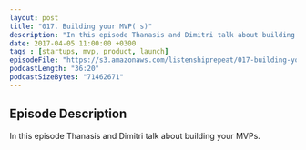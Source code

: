 ```yaml
---
layout: post
title: "017. Building your MVP('s)"
description: "In this episode Thanasis and Dimitri talk about building your MVPs."
date: 2017-04-05 11:00:00 +0300
tags : [startups, mvp, product, launch]
episodeFile: "https://s3.amazonaws.com/listenshiprepeat/017-building-your-mvps.mp3"
podcastLength: "36:20"
podcastSizeBytes: "71462671"
---
```


## Episode Description

In this episode Thanasis and Dimitri talk about building your MVPs.

